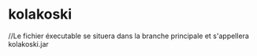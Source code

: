 kolakoski
=========

//Le fichier éxecutable se situera dans la branche principale et s'appellera kolakoski.jar
